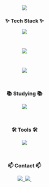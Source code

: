 <!--타이틀 부분-->
<div align="center">
 <img src="https://capsule-render.vercel.app/api?type=waving&color=gradient&customColorList=0,1,2,5,30&height=300&section=header&text=TwoWeekHee%20GitHub&fontSize=70" />
</div>

<!--내용 부분-->
<h3 align="center">✨ Tech Stack ✨</h3>

<p align="center">
  <a href="https://skillicons.dev">
    <img src="https://skillicons.dev/icons?i=java,kotlin,js,html,css,py" />
  </a>
</p>

<br>

<p align="center">
 <a href="https://skillicons.dev">
    <img src="https://skillicons.dev/icons?i=spring,gradle,react" />
  </a>
</p>

<br>

<p align="center">
 <a href="https://skillicons.dev">
    <img src="https://skillicons.dev/icons?i=mysql,aws,docker,nginx,redis,kafka" />
  </a>
</p>

<br>

<h3 align="center">📚 Studying 📚</h3>

<p align="center">
 <a href="https://skillicons.dev">
    <img src="https://skillicons.dev/icons?i=django&perline=3" />
  </a>
</p>

<br>

<h3 align="center">🛠 Tools 🛠</h3>

<p align="center">
 <a href="https://skillicons.dev">
    <img src="https://skillicons.dev/icons?i=idea,eclipse,github,discord,notion,figma&perline=3" />
  </a>
</p>

<br>

<h3 align="center">📫 Contact 📫</h3>
<div align="center">
  <a href="https://velog.io/@twoweekhee">
    <img src="https://img.shields.io/badge/Velog-1EBC8F?style=for-the-badge&logo=velog&logoColor=white" />&nbsp
  </a>
  <a href="mailto:myjjoo4758@gmail.com">
    <img
      src="https://img.shields.io/badge/myjjoo4758@gmail.com-D14836?style=for-the-badge&logo=gmail&logoColor=white"/>&nbsp
  </a>
</div>
